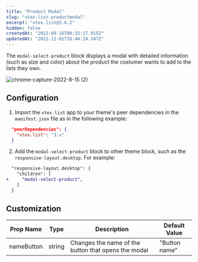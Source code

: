 ```yaml
---
title: "Product Modal"
slug: "vtex-list-productmodal"
excerpt: "vtex.list@3.6.2"
hidden: false
createdAt: "2022-09-16T00:32:17.915Z"
updatedAt: "2022-12-01T16:44:24.347Z"
---
```

The `modal-select-product` block displays a modal with detailed information (such as size and color) about the product the costumer wants to add to the lists they own.

![chrome-capture-2022-8-15 (2)](https://raw.githubusercontent.com/vtexdocs/dev-portal-content/main/images/vtex-list-productmodal-0.gif)

## Configuration

1. Import the `vtex.list` app to your theme's peer dependencies in the `manifest.json` file as in the following example:

```json
  "peerDependencies": {
    "vtex.list": "3.x"
  }
```

2. Add the `modal-select-product` block to other theme block, such as the `responsive-layout.desktop`. For example:

```diff
  "responsive-layout.desktop": {
    "children": [
+     "modal-select-product",
    ]
  }
```

## Customization

| Prop Name  | Type   | Description                                         | Default Value |
| ---------- | ------ | --------------------------------------------------- | ------------- |
| nameButton | string | Changes the name of the button that opens the modal | "Button name" |